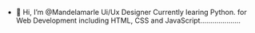 - 👋 Hi, I’m @Mandelamarle Ui/Ux Designer 
Currently learing Python. for Web Development including HTML, CSS and JavaScript....................

<!---
Mandelamarle/Mandelamarle is a ✨ special ✨ repository because its `README.md` (this file) appears on your GitHub profile.
You can click the Preview link to take a look at your changes..
---->
